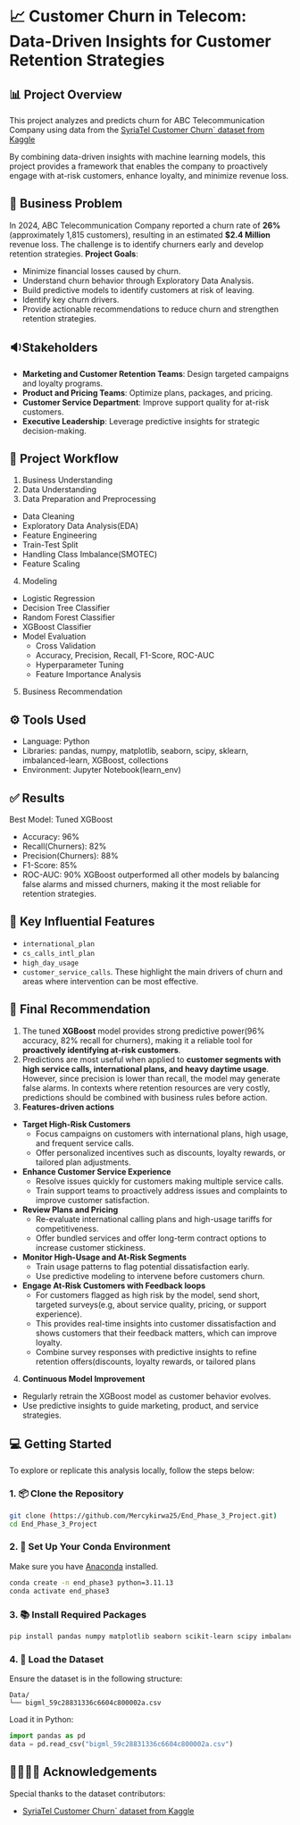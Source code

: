 # 📈 Customer Churn in Telecom: Data-Driven Insights for Customer Retention Strategies

## 📊 Project Overview
This project analyzes and predicts churn for ABC Telecommunication Company using data from the [SyriaTel Customer Churn` dataset from Kaggle](https://www.kaggle.com/datasets/becksddf/churn-in-telecoms-dataset)

By combining data-driven insights with machine learning models, this project provides a framework that enables the company to proactively engage with at-risk customers, enhance loyalty, and minimize revenue loss.

## 🧠 Business Problem
In 2024, ABC Telecommunication Company reported a churn rate of **26%**(approximately 1,815 customers), resulting in an estimated **$2.4 Million** revenue loss. 
The challenge is to identify churners early and develop retention strategies.
**Project Goals**: 
- Minimize financial losses caused by churn. 
- Understand churn behavior through Exploratory Data Analysis.
- Build predictive models to identify customers at risk of leaving.
- Identify key churn drivers.
- Provide actionable recommendations to reduce churn and strengthen retention strategies.

 ## 🔉Stakeholders
 - **Marketing and Customer Retention Teams**: Design targeted campaigns and loyalty programs.
- **Product and Pricing Teams**: Optimize plans, packages, and pricing.
- **Customer Service Department**: Improve support quality for at-risk customers.
- **Executive Leadership**: Leverage predictive insights for strategic decision-making.

## 📁 Project Workflow 
1. Business Understanding
2. Data Understanding
3. Data Preparation and Preprocessing
  - Data Cleaning
  - Exploratory Data Analysis(EDA)
  - Feature Engineering
  - Train-Test Split
  - Handling Class Imbalance(SMOTEC)
  - Feature Scaling
4. Modeling
  - Logistic Regression
  - Decision Tree Classifier
  - Random Forest Classifier
  - XGBoost Classifier
  - Model Evaluation
    - Cross Validation
    - Accuracy, Precision, Recall, F1-Score, ROC-AUC
    - Hyperparameter Tuning
    - Feature Importance Analysis
5. Business Recommendation

## ⚙️ Tools Used
- Language: Python
- Libraries: pandas, numpy, matplotlib, seaborn, scipy, sklearn, imbalanced-learn, XGBoost, collections
- Environment: Jupyter Notebook(learn_env)

## ✅ Results
Best Model: Tuned XGBoost
- Accuracy: 96%
- Recall(Churners): 82%
- Precision(Churners): 88%
- F1-Score: 85%
- ROC-AUC: 90%
XGBoost outperformed all other models by balancing false alarms and missed churners, making it the most reliable for retention strategies.

## 🔑 Key Influential Features
- `international_plan`
- `cs_calls_intl_plan`
- `high_day_usage`
- `customer_service_calls`.
These highlight the main drivers of churn and areas where intervention can be most effective.

## 📝 Final Recommendation
1. The tuned **XGBoost** model provides strong predictive power(96% accuracy, 82% recall for churners), making it a reliable tool for **proactively identifying at-risk customers**.
2. Predictions are most useful when applied to **customer segments with high service calls, international plans, and heavy daytime usage**. However, since precision is lower than recall, the model may generate false alarms. In contexts where retention resources are very costly, predictions should be combined with business rules before action.
3. **Features-driven actions**
- **Target High-Risk Customers**
    - Focus campaigns on customers with international plans, high usage, and frequent service calls.
    - Offer personalized incentives such as discounts, loyalty rewards, or tailored plan adjustments.
- **Enhance Customer Service Experience**
    - Resolve issues quickly for customers making multiple service calls.
    - Train support teams to proactively address issues and complaints to improve customer satisfaction.
- **Review Plans and Pricing**
    - Re-evaluate international calling plans and high-usage tariffs for competitiveness.
    - Offer bundled services and offer long-term contract options to increase customer stickiness.
- **Monitor High-Usage and At-Risk Segments**
    - Train usage patterns to flag potential dissatisfaction early.
    - Use predictive modeling to intervene before customers churn.
- **Engage At-Risk Customers with Feedback loops**
    - For customers flagged as high risk by the model, send short, targeted surveys(e.g, about service quality, pricing, or support experience).
    - This provides real-time insights into customer dissatisfaction and shows customers that their feedback matters, which can improve loyalty.
    - Combine survey responses with predictive insights to refine retention offers(discounts, loyalty rewards, or tailored plans
4. **Continuous Model Improvement**
- Regularly retrain the XGBoost model as customer behavior evolves.
- Use predictive insights to guide marketing, product, and service strategies.
  
## 💻 Getting Started

To explore or replicate this analysis locally, follow the steps below:
### 1. 📦 Clone the Repository
```bash
git clone (https://github.com/Mercykirwa25/End_Phase_3_Project.git)
cd End_Phase_3_Project
```
### 2. 🐍 Set Up Your Conda Environment
Make sure you have [Anaconda](https://www.anaconda.com/) installed.
```bash
conda create -n end_phase3 python=3.11.13
conda activate end_phase3 
```

### 3. 📚 Install Required Packages
```bash
pip install pandas numpy matplotlib seaborn scikit-learn scipy imbalanced-learn xgboost
```
### 4. 📁 Load the Dataset
Ensure the dataset is in the following structure:
```
Data/
└── bigml_59c28831336c6604c800002a.csv
```
Load it in Python:
```python
import pandas as pd
data = pd.read_csv("bigml_59c28831336c6604c800002a.csv")
```

## 🫱🏽‍🫲🏽 Acknowledgements
Special thanks to the dataset contributors:
* [SyriaTel Customer Churn` dataset from Kaggle](https://www.kaggle.com/datasets/becksddf/churn-in-telecoms-dataset)
